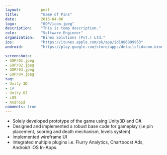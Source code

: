 ```yaml
---
layout:			post
title:			"Game of Pins"
date:			2016-04-06
logo:			"GOP/icon.jpeg"
description:	"This is temp description."
role:			"Software Engineer"
organization:	"Binex Solutions (Pvt.) Ltd."
ios:			"https://itunes.apple.com/pk/app/id1086899953"
android:		"https://play.google.com/store/apps/details?id=com.binexsolutions.pinned"

screenshots:
- GOP/01.jpeg
- GOP/02.jpeg
- GOP/03.jpeg
- GOP/04.jpeg
tag:
- Unity 3D
- C#
- Unity UI
- iOS
- Android
comments: true
---
```


* Solely developed prototype of the game using Unity3D and C#.
* Designed and implemented a robust base code for gameplay (i.e pin placement, scoring and death mechanism, levels system)
* Implemented wireframe UI
* Integrated multiple plugins i.e. Flurry Analytics, Chartboost Ads, Android/ iOS In-Apps.
